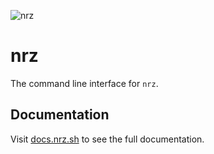 ![nrz](https://github.com/user-attachments/assets/345949ff-7150-4b97-856d-c7e42c2a4db5)

# nrz

The command line interface for `nrz`.

## Documentation

Visit [docs.nrz.sh](https://docs.nrz.sh) to see the full
documentation.
